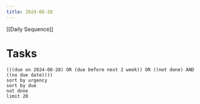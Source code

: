 ```yaml
---
title: 2024-08-28
---
```

[[Daily Sequence]]
# Tasks
```tasks
(((due on 2024-08-28) OR (due before next 2 week)) OR ((not done) AND ((no due date))))
sort by urgency
sort by due
not done
limit 20
```